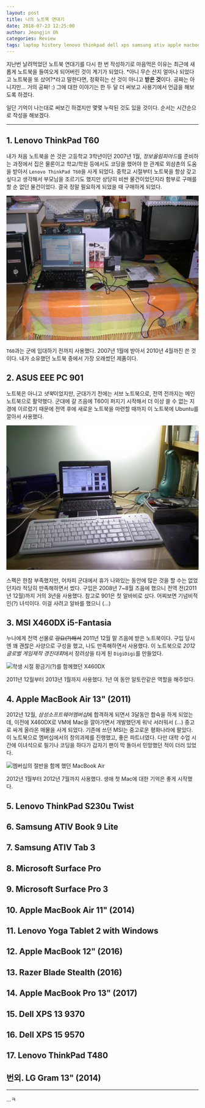 ```yaml
---
layout: post
title: 나의 노트북 연대기
date: 2018-07-23 12:25:00
author: Jeongjin Oh
categories: Review
tags: laptop history lenovo thinkpad dell xps samsung ativ apple macbook razer blade stealth microsoft surface pro msi x460dx
---
```


지난번 날려먹었던 노트북 연대기를 다시 한 번 작성하기로 마음먹은 이유는 최근에 새롭게 노트북을 들여오게 되어버린 것이 계기가 되었다. *아니 무슨 산지 얼마나 되었다고 노트북을 또 샀어?*라고 말한다면, 정확히는 산 것이 아니고 **받은 것**이다. 공짜는 아니지만... 거의 공짜! :) 그에 대한 이야기는 한 두 달 더 써보고 사용기에서 언급을 해보도록 하겠다.

일단 기억이 나는대로 써보긴 하겠지만 몇몇 누락된 것도 있을 것이다. 순서는 시간순으로 작성을 해보겠다.

---

## 1. Lenovo ThinkPad T60

내가 처음 노트북을 쓴 것은 고등학교 3학년이던 2007년 1월, *정보올림피아드*를 준비하는 과정에서 집은 물론이고 학교/학원 등에서도 코딩을 했어야 한 관계로 외삼촌의 도움을 받아서 `Lenovo ThinkPad T60`을 사게 되었다. 중학교 시절부터 노트북을 항상 갖고 싶다고 생각해서 부모님을 조르기도 했지만 상당히 비싼 물건이었던지라 함부로 구매를 할 순 없던 물건이었다. 결국 정말 필요하게 되었을 때 구매하게 되었다.

![T60을 처음 받을 당시에 찍었던 사진](/images/2018-7-23-Previous-My-Laptop/1.jpg)

`T60`과는 군에 입대하기 전까지 사용했다. 2007년 1월에 받아서 2010년 4월까진 쓴 것이다. 내가 소유했던 노트북 중에서 가장 오래썼던 제품이다.

## 2. ASUS EEE PC 901

노트북은 아니고 *넷북*이었지만, 군대가기 전에는 서브 노트북으로, 전역 전까지는 메인 노트북으로 활약했다. 군대에 갈 즈음에 T60이 퍼지기 시작해서 더 이상 쓸 수 없는 지경에 이르렀기 때문에 전역 후에 새로운 노트북을 마련할 때까지 이 노트북에 Ubuntu를 깔아서 사용했다.

![한 시대를 풍미했던 넷북 eee 901](/images/2018-7-23-Previous-My-Laptop/2.jpg)

스펙은 한참 부족했지만, 어차피 군대에서 휴가 나와있는 동안에 많은 것을 할 수는 없었던지라 적당히 만족해하면서 썼다. 구입은 2008년 7~8월 즈음에 했으니 전역 전(2011년 12월)까지 거의 3년을 사용했다. 참고로 901은 첫 알바비로 샀다. 어찌보면 기념비적인(?) 녀석이다. 이걸 사려고 알바를 했으니 (...)

## 3. MSI X460DX i5-Fantasia

누나에게 전역 선물로 ~~강요(?)해서~~ 2011년 12월 말 즈음에 받은 노트북이다. 구입 당시엔 꽤 괜찮은 사양으로 구성을 했고, 나도 만족해하면서 사용했다. 이 노트북으로 *2012 글로벌 게임제작 경진대회*에서 장려상을 타게 된 `DigiDigi`를 만들었다.

![학생 시절 황금기(?)를 함께했던 X460DX](/images/2018-7-23-Previous-My-Laptop/3.png)

2011년 12월부터 2013년 1월까지 사용했다. 1년 여 동안 알토란같은 역할을 해주었다.

## 4. Apple MacBook Air 13" (2011)

2012년 12월, *삼성소프트웨어멤버십*에 합격하게 되면서 3달동안 합숙을 하게 되었는데, 이전에 X460DX로 VM에 Mac을 깔아가면서 개발했던게 워낙 서러워서 (...) 중고로 싸게 올라온 매물을 사게 되었다. 기존에 쓰던 MSI는 중고로운 평화나라에 팔았다. 이 노트북으로 멤버십에서의 창의과제를 진행했고, 좋은 파트너였다. 다만 대학 수업 시간에 이녀석으로 필기나 코딩을 하다가 갑자기 팬이 막 돌아서 민망했던 적이 더러 있었다.

![멤버십의 절반을 함께 했던 MacBook Air](/images/2018-7-23-Previous-My-Laptop/4.png)

2012년 1월부터 2012년 7월까지 사용했다. 생애 첫 Mac에 대한 기억은 좋게 시작했다.

## 5. Lenovo ThinkPad S230u Twist

## 6. Samsung ATIV Book 9 Lite

## 7. Samsung ATIV Tab 3

## 8. Microsoft Surface Pro

## 9. Microsoft Surface Pro 3

## 10. Apple MacBook Air 11" (2014)

## 11. Lenovo Yoga Tablet 2 with Windows

## 12. Apple MacBook 12" (2016)

## 13. Razer Blade Stealth (2016)

## 14. Apple MacBook Pro 13" (2017)

## 15. Dell XPS 13 9370

## 16. Dell XPS 15 9570

## 17. Lenovo ThinkPad T480

## 번외. LG Gram 13" (2014)

---

...ㅋ